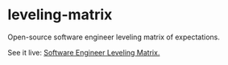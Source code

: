 # leveling-matrix

Open-source software engineer leveling matrix of expectations.

See it live: [Software Engineer Leveling Matrix.](https://h3h.github.io/leveling-matrix/)
